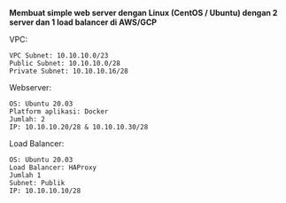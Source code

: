 **Membuat simple web server dengan Linux (CentOS / Ubuntu) dengan 2 server dan 1 load balancer di AWS/GCP**

VPC:

    VPC Subnet: 10.10.10.0/23
    Public Subnet: 10.10.10.0/28
    Private Subnet: 10.10.10.16/28

Webserver:

    OS: Ubuntu 20.03
    Platform aplikasi: Docker
    Jumlah: 2
    IP: 10.10.10.20/28 & 10.10.10.30/28

Load Balancer:

    OS: Ubuntu 20.03
    Load Balancer: HAProxy
    Jumlah 1
    Subnet: Publik
    IP: 10.10.10.10/28

